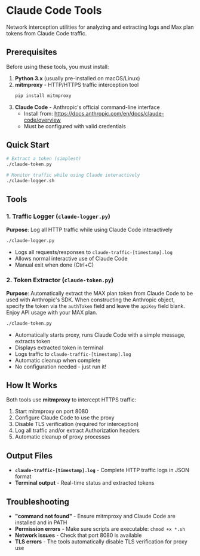 # Claude Code Tools

Network interception utilities for analyzing and extracting logs and Max plan tokens from Claude Code traffic.

## Prerequisites

Before using these tools, you must install:

1. **Python 3.x** (usually pre-installed on macOS/Linux)
2. **mitmproxy** - HTTP/HTTPS traffic interception tool
   ```bash
   pip install mitmproxy
   ```
3. **Claude Code** - Anthropic's official command-line interface
   - Install from: https://docs.anthropic.com/en/docs/claude-code/overview
   - Must be configured with valid credentials

## Quick Start

```bash
# Extract a token (simplest)
./claude-token.py

# Monitor traffic while using Claude interactively
./claude-logger.sh
```

## Tools

### 1. Traffic Logger (`claude-logger.py`)

**Purpose**: Log all HTTP traffic while using Claude Code interactively

```bash
./claude-logger.py
```

- Logs all requests/responses to `claude-traffic-[timestamp].log`
- Allows normal interactive use of Claude Code
- Manual exit when done (Ctrl+C)

### 2. Token Extractor (`claude-token.py`)

**Purpose**: Automatically extract the MAX plan token from Claude Code to be used with Anthropic's SDK. When constructing the Anthropic object, specify the token via the `authToken` field and leave the `apiKey` field blank. Enjoy API usage with your MAX plan.

```bash
./claude-token.py
```

- Automatically starts proxy, runs Claude Code with a simple message, extracts token
- Displays extracted token in terminal
- Logs traffic to `claude-traffic-[timestamp].log`
- Automatic cleanup when complete
- No configuration needed - just run it!

## How It Works

Both tools use **mitmproxy** to intercept HTTPS traffic:

1. Start mitmproxy on port 8080
2. Configure Claude Code to use the proxy
3. Disable TLS verification (required for interception)
4. Log all traffic and/or extract Authorization headers
5. Automatic cleanup of proxy processes

## Output Files

- **`claude-traffic-[timestamp].log`** - Complete HTTP traffic logs in JSON format
- **Terminal output** - Real-time status and extracted tokens

## Troubleshooting

- **"command not found"** - Ensure mitmproxy and Claude Code are installed and in PATH
- **Permission errors** - Make sure scripts are executable: `chmod +x *.sh`
- **Network issues** - Check that port 8080 is available
- **TLS errors** - The tools automatically disable TLS verification for proxy use

